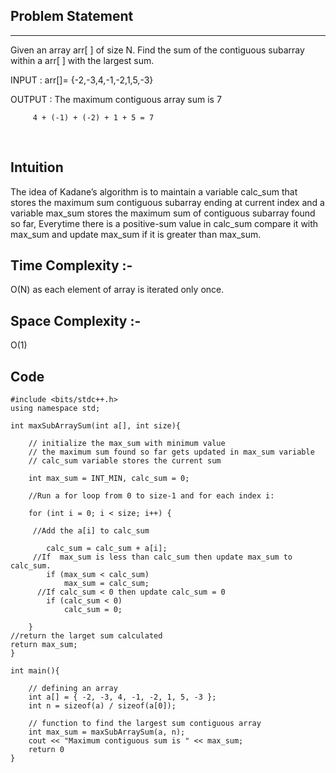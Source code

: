 ## Problem Statement
***
 Given an array arr[ ] of size N. Find the sum of the contiguous subarray within a arr[ ] with the largest sum. 

INPUT  : arr[]=  {-2,-3,4,-1,-2,1,5,-3}

OUTPUT :  The maximum contiguous array sum is 7

         4 + (-1) + (-2) + 1 + 5 = 7 
</br>

## Intuition

The idea of Kadane’s algorithm is to maintain a variable calc_sum that stores the maximum sum contiguous subarray ending at current index and a variable max_sum stores the maximum sum of contiguous subarray found so far, Everytime there is a positive-sum value in calc_sum compare it with max_sum and update max_sum if it is greater than max_sum.
</br>

## Time Complexity :- 
O(N)  as each element of array is iterated only once.
</br>

## Space Complexity :-
 O(1) 
</br>

## Code 


```
#include <bits/stdc++.h>
using namespace std;
  
int maxSubArraySum(int a[], int size){

    // initialize the max_sum with minimum value 
    // the maximum sum found so far gets updated in max_sum variable
    // calc_sum variable stores the current sum

    int max_sum = INT_MIN, calc_sum = 0;

    //Run a for loop from 0 to size-1 and for each index i: 

    for (int i = 0; i < size; i++) {

     //Add the a[i] to calc_sum

	    calc_sum = calc_sum + a[i]; 
     //If  max_sum is less than calc_sum then update max_sum to calc_sum. 
	    if (max_sum < calc_sum)
	        max_sum = calc_sum;
      //If calc_sum < 0 then update calc_sum = 0      
	    if (calc_sum < 0)
	    	calc_sum = 0;

	}
//return the larget sum calculated
return max_sum;
}

int main(){

    // defining an array
    int a[] = { -2, -3, 4, -1, -2, 1, 5, -3 };  
    int n = sizeof(a) / sizeof(a[0]);           

    // function to find the largest sum contiguous array
    int max_sum = maxSubArraySum(a, n);
    cout << "Maximum contiguous sum is " << max_sum;
    return 0
}
```


